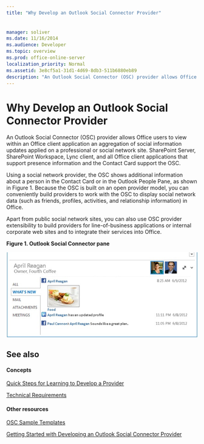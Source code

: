 ```yaml
---
title: "Why Develop an Outlook Social Connector Provider"
 
 
manager: soliver
ms.date: 11/16/2014
ms.audience: Developer
ms.topic: overview
ms.prod: office-online-server
localization_priority: Normal
ms.assetid: 3e8cf5a1-31d1-4d69-8db3-511b6880eb89
description: "An Outlook Social Connector (OSC) provider allows Office users to view within an Office client application an aggregation of social information updates applied on a professional or social network site. SharePoint Server, SharePoint Workspace, Lync client, and all Office client applications that support presence information and the Contact Card support the OSC."
---
```


# Why Develop an Outlook Social Connector Provider

An Outlook Social Connector (OSC) provider allows Office users to view within an Office client application an aggregation of social information updates applied on a professional or social network site. SharePoint Server, SharePoint Workspace, Lync client, and all Office client applications that support presence information and the Contact Card support the OSC.
  
Using a social network provider, the OSC shows additional information about a person in the Contact Card or in the Outlook People Pane, as shown in Figure 1. Because the OSC is built on an open provider model, you can conveniently build providers to work with the OSC to display social network data (such as friends, profiles, activities, and relationship information) in Office.
  
Apart from public social network sites, you can also use OSC provider extensibility to build providers for line-of-business applications or internal corporate web sites and to integrate their services into Office.
  
**Figure 1. Outlook Social Connector pane**

![Outlook Social Connector pane](media/2d6b867f-73d8-4a3b-b8bd-3844bc34bf4e.jpg)
  
## See also

#### Concepts

[Quick Steps for Learning to Develop a Provider](quick-steps-for-learning-to-develop-a-provider.md)
  
[Technical Requirements](technical-requirements.md)
#### Other resources

[OSC Sample Templates](osc-sample-templates.md)
  
[Getting Started with Developing an Outlook Social Connector Provider](getting-started-with-developing-an-outlook-social-connector-provider.md)

